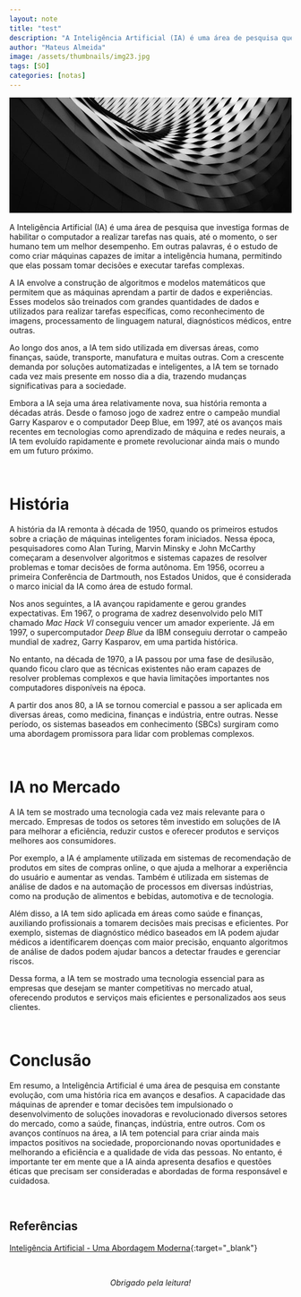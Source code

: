 ```yaml
---
layout: note
title: "test"
description: "A Inteligência Artificial (IA) é uma área de pesquisa que investiga formas de habilitar o computador a realizar tarefas nas quais, até o momento, o ser humano tem um melhor desempenho..."
author: "Mateus Almeida"
image: /assets/thumbnails/img23.jpg
tags: [SO]
categories: [notas]
---
```


![Img](/assets/thumbnails/img23.jpg)

A Inteligência Artificial (IA) é uma área de pesquisa que investiga formas de habilitar o computador a realizar tarefas nas quais, até o momento, o ser humano tem um melhor desempenho. Em outras palavras, é o estudo de como criar máquinas capazes de imitar a inteligência humana, permitindo que elas possam tomar decisões e executar tarefas complexas.

A IA envolve a construção de algoritmos e modelos matemáticos que permitem que as máquinas aprendam a partir de dados e experiências. Esses modelos são treinados com grandes quantidades de dados e utilizados para realizar tarefas específicas, como reconhecimento de imagens, processamento de linguagem natural, diagnósticos médicos, entre outras.

Ao longo dos anos, a IA tem sido utilizada em diversas áreas, como finanças, saúde, transporte, manufatura e muitas outras. Com a crescente demanda por soluções automatizadas e inteligentes, a IA tem se tornado cada vez mais presente em nosso dia a dia, trazendo mudanças significativas para a sociedade.

Embora a IA seja uma área relativamente nova, sua história remonta a décadas atrás. Desde o famoso jogo de xadrez entre o campeão mundial Garry Kasparov e o computador Deep Blue, em 1997, até os avanços mais recentes em tecnologias como aprendizado de máquina e redes neurais, a IA tem evoluído rapidamente e promete revolucionar ainda mais o mundo em um futuro próximo.

<br>

# História

A história da IA remonta à década de 1950, quando os primeiros estudos sobre a criação de máquinas inteligentes foram iniciados. Nessa época, pesquisadores como Alan Turing, Marvin Minsky e John McCarthy começaram a desenvolver algoritmos e sistemas capazes de resolver problemas e tomar decisões de forma autônoma. Em 1956, ocorreu a primeira Conferência de Dartmouth, nos Estados Unidos, que é considerada o marco inicial da IA como área de estudo formal.

Nos anos seguintes, a IA avançou rapidamente e gerou grandes expectativas. Em 1967, o programa de xadrez desenvolvido pelo MIT chamado *Mac Hack VI* conseguiu vencer um amador experiente. Já em 1997, o supercomputador *Deep Blue* da IBM conseguiu derrotar o campeão mundial de xadrez, Garry Kasparov, em uma partida histórica.

No entanto, na década de 1970, a IA passou por uma fase de desilusão, quando ficou claro que as técnicas existentes não eram capazes de resolver problemas complexos e que havia limitações importantes nos computadores disponíveis na época.

A partir dos anos 80, a IA se tornou comercial e passou a ser aplicada em diversas áreas, como medicina, finanças e indústria, entre outras. Nesse período, os sistemas baseados em conhecimento (SBCs) surgiram como uma abordagem promissora para lidar com problemas complexos.

<br>

# IA no Mercado

A IA tem se mostrado uma tecnologia cada vez mais relevante para o mercado. Empresas de todos os setores têm investido em soluções de IA para melhorar a eficiência, reduzir custos e oferecer produtos e serviços melhores aos consumidores.

Por exemplo, a IA é amplamente utilizada em sistemas de recomendação de produtos em sites de compras online, o que ajuda a melhorar a experiência do usuário e aumentar as vendas. Também é utilizada em sistemas de análise de dados e na automação de processos em diversas indústrias, como na produção de alimentos e bebidas, automotiva e de tecnologia.

Além disso, a IA tem sido aplicada em áreas como saúde e finanças, auxiliando profissionais a tomarem decisões mais precisas e eficientes. Por exemplo, sistemas de diagnóstico médico baseados em IA podem ajudar médicos a identificarem doenças com maior precisão, enquanto algoritmos de análise de dados podem ajudar bancos a detectar fraudes e gerenciar riscos.

Dessa forma, a IA tem se mostrado uma tecnologia essencial para as empresas que desejam se manter competitivas no mercado atual, oferecendo produtos e serviços mais eficientes e personalizados aos seus clientes.

<br>

# Conclusão

Em resumo, a Inteligência Artificial é uma área de pesquisa em constante evolução, com uma história rica em avanços e desafios. A capacidade das máquinas de aprender e tomar decisões tem impulsionado o desenvolvimento de soluções inovadoras e revolucionado diversos setores do mercado, como a saúde, finanças, indústria, entre outros. Com os avanços contínuos na área, a IA tem potencial para criar ainda mais impactos positivos na sociedade, proporcionando novas oportunidades e melhorando a eficiência e a qualidade de vida das pessoas. No entanto, é importante ter em mente que a IA ainda apresenta desafios e questões éticas que precisam ser consideradas e abordadas de forma responsável e cuidadosa.

<br>

## Referências

[Inteligência Artificial - Uma Abordagem Moderna](https://www.amazon.com.br/Intelig%C3%AAncia-Artificial-Uma-Abordagem-Moderna/dp/8595158878/ref=sr_1_1?qid=1677974889&refinements=p_27%3APeter+Norvig&s=books&sr=1-1&ufe=app_do%3Aamzn1.fos.e05b01e0-91a7-477e-a514-15a32325a6d6){:target="_blank"}


<br><center><i>Obrigado pela leitura!</i></center>

